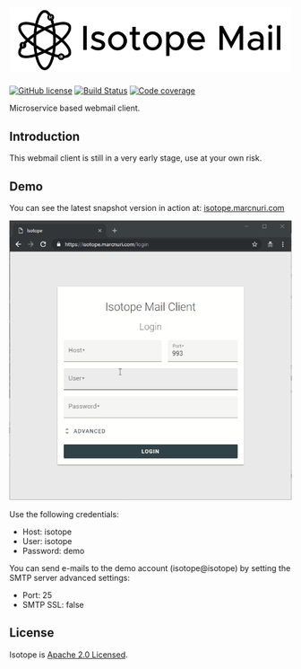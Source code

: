 # <img src="doc/isotope-logo-h-800.png" alt="Isotope Mail Client" />
 [![GitHub license](https://img.shields.io/badge/license-Apache%202.0-blue.svg)](https://github.com/manusa/isotope-mail/blob/master/LICENSE) [![Build Status](https://travis-ci.org/manusa/isotope-mail.svg?branch=master)](https://travis-ci.org/manusa/isotope-mail) [![Code coverage](https://sonarcloud.io/api/project_badges/measure?project=manusa_isotope-mail&metric=coverage)](https://sonarcloud.io/component_measures?id=manusa_isotope-mail&metric=coverage)

Microservice based webmail client.

## Introduction

This webmail client is still in a very early stage, use at your own risk.

## Demo

You can see the latest snapshot version in action at: [isotope.marcnuri.com](https://isotope.marcnuri.com/login?serverHost=isotope&user=isotope&smtpPort=25&smtpSsl=false)

<p>
  <img src="doc/isotope-demo-login.gif" />
</p>

Use the following credentials:
 - Host: isotope
 - User: isotope
 - Password: demo

You can send e-mails to the demo account (isotope@isotope) by setting the SMTP server advanced settings:
 - Port: 25
 - SMTP SSL: false


## License

Isotope is [Apache 2.0 Licensed](./LICENSE).
